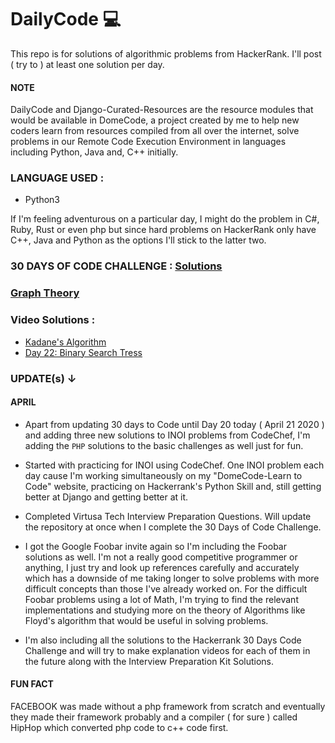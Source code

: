 # DailyCode 💻
This repo is for solutions of algorithmic problems from HackerRank. I'll post ( try to ) at least one solution per day.

#### NOTE  
DailyCode and Django-Curated-Resources are the resource modules that would be available in DomeCode, a project created by me to help new coders learn from resources compiled from all over the internet, solve problems in our Remote Code Execution Environment in languages including Python, Java and, C++ initially.

### LANGUAGE USED :
* Python3

If I'm feeling adventurous on a particular day, I might do the problem in C#, Ruby, Rust or even php but since hard problems on HackerRank only have C++, Java and Python as the options I'll stick to the latter two.

### 30 DAYS OF CODE CHALLENGE : [Solutions](https://github.com/arthtyagi/dailycode/tree/master/30daysofcode)

### [Graph Theory](https://www.python-course.eu/graphs_python.php)

### Video Solutions : 
- [Kadane's Algorithm](https://www.youtube.com/watch?v=KXyE-LaVoqI&feature=youtu.be) 
- [Day 22: Binary Search Tress](https://www.youtube.com/watch?v=UJhrxy52QB0&t=9s)

### UPDATE(s) ↓  

#### APRIL 

- Apart from updating 30 days to Code until Day 20 today ( April 21 2020 ) and adding three new solutions to INOI problems from CodeChef, I'm adding the `PHP` solutions to the basic challenges as well just for fun.

- Started with practicing for INOI using CodeChef. One INOI problem each day cause I'm working simultaneously on my "DomeCode-Learn to Code" website, practicing on Hackerrank's Python Skill and, still getting better at Django and getting better at it. 

- Completed Virtusa Tech Interview Preparation Questions. Will update the repository at once when I complete the 30 Days of Code Challenge.

- I got the Google Foobar invite again so I'm including the Foobar solutions as well. I'm not a really good competitive programmer or anything, I just try and look up references carefully and accurately which has a downside of me taking longer to solve problems with more difficult concepts than those I've already worked on. For the difficult Foobar problems using a lot of Math, I'm trying to find the relevant implementations and studying more on the theory of Algorithms like Floyd's algorithm that would be useful in solving problems.

- I'm also including all the solutions to the Hackerrank 30 Days Code Challenge and will try to make explanation videos for each of them in the future along with the Interview Preparation Kit Solutions.

#### FUN FACT
FACEBOOK was made without a php framework from scratch and eventually they made their framework probably and a compiler ( for sure ) called HipHop which converted php code to c++ code first.
